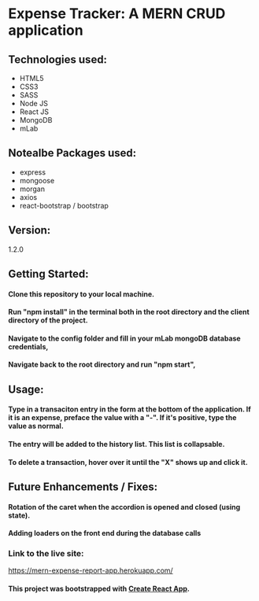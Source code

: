 # Expense Tracker: A MERN CRUD application

## Technologies used:
- HTML5
- CSS3
- SASS
- Node JS
- React JS
- MongoDB
- mLab

## Notealbe Packages used:
- express
- mongoose
- morgan
- axios
- react-bootstrap / bootstrap

## Version:
1.2.0

## Getting Started:
#### Clone this repository to your local machine.
#### Run "npm install" in the terminal both in the root directory and the client directory of the project.
#### Navigate to the config folder and fill in your mLab mongoDB database credentials,
#### Navigate back to the root directory and run "npm start",

## Usage:
#### Type in a transaciton entry in the form at the bottom of the application. If it is an expense, preface the value with a "-". If it's positive, type the value as normal. 
#### The entry will be added to the history list. This list is collapsable.
#### To delete a transaction, hover over it until the "X" shows up and click it.


## Future Enhancements / Fixes:
#### Rotation of the caret when the accordion is opened and closed (using state).
#### Adding loaders on the front end during the database calls
####


### Link to the live site:
https://mern-expense-report-app.herokuapp.com/

#### This project was bootstrapped with [Create React App](https://github.com/facebook/create-react-app).


